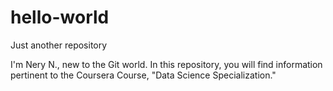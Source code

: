 # hello-world
Just another repository

I'm Nery N., new to the Git world.  In this repository, you will find information pertinent to the Coursera Course, "Data Science Specialization."
